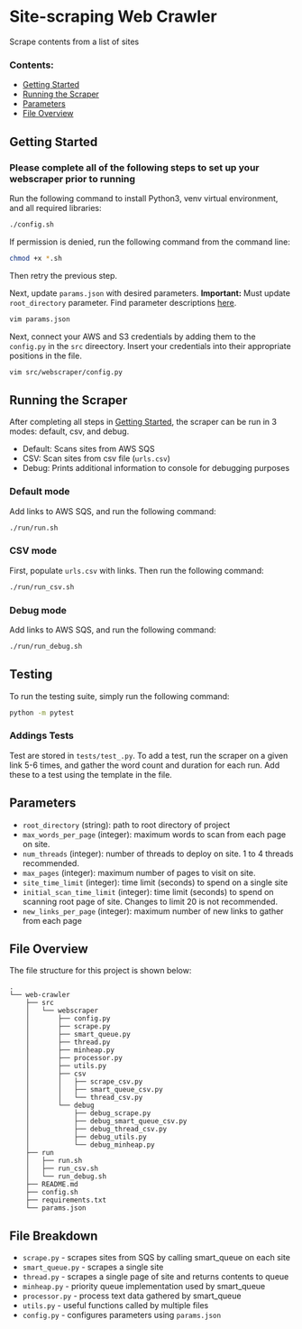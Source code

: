 # Site-scraping Web Crawler
Scrape contents from a list of sites
### Contents:
* [Getting Started](#getting-started)
* [Running the Scraper](#running-the-scraper)
* [Parameters](#parameters)
* [File Overview](#file-overview)
## Getting Started
### Please complete all of the following steps to set up your webscraper prior to running
Run the following command to install Python3, venv virtual environment, and all required libraries:
```sh
./config.sh
```
If permission is denied, run the following command from the command line:
```sh
chmod +x *.sh
```
Then retry the previous step.

Next, update `params.json` with desired parameters. **Important:** Must update `root_directory` parameter. Find parameter descriptions [here](#parameters).
```sh
vim params.json
```
Next, connect your AWS and S3 credentials by adding them to the `config.py` in the `src` direectory.
Insert your credentials into their appropriate positions in the file.
```sh
vim src/webscraper/config.py
```

## Running the Scraper
After completing all steps in [Getting Started](#getting-started), the scraper can be run in 3 modes: default, csv, and debug.
* Default: Scans sites from AWS SQS
* CSV: Scan sites from csv file (`urls.csv`)
* Debug: Prints additional information to console for debugging purposes
### Default mode
Add links to AWS SQS, and run the following command:
```sh
./run/run.sh
```
### CSV mode
First, populate `urls.csv` with links. Then run the following command:
```sh
./run/run_csv.sh
```
### Debug mode
Add links to AWS SQS, and run the following command:
```sh
./run/run_debug.sh
```

## Testing
To run the testing suite, simply run the following command:
```sh
python -m pytest
```
### Addings Tests
Test are stored in `tests/test_.py`. To add a test, run the scraper on a given link 5-6 times, and gather the word count and 
duration for each run. Add these to a test using the template in the file.
## Parameters
* `root_directory` (string): path to root directory of project
* `max_words_per_page` (integer): maximum words to scan from each page on site.
* `num_threads` (integer): number of threads to deploy on site. 1 to 4 threads recommended.
* `max_pages` (integer): maximum number of pages to visit on site.
* `site_time_limit` (integer): time limit (seconds) to spend on a single site
* `initial_scan_time_limit` (integer): time limit (seconds) to spend on scanning root page of site. Changes to limit 20 is not recommended.
* `new_links_per_page` (integer): maximum number of new links to gather from each page

## File Overview
The file structure for this project is shown below: 
``` 
.
└── web-crawler
    ├── src
    │   └── webscraper
    │       ├── config.py
    │       ├── scrape.py
    │       ├── smart_queue.py
    │       ├── thread.py
    │       ├── minheap.py
    │       ├── processor.py
    │       ├── utils.py
    │       ├── csv
    │       │   ├── scrape_csv.py
    │       │   ├── smart_queue_csv.py
    │       │   └── thread_csv.py
    │       └── debug
    │           ├── debug_scrape.py
    │           ├── debug_smart_queue_csv.py
    │           ├── debug_thread_csv.py
    │           ├── debug_utils.py
    │           └── debug_minheap.py
    ├── run
    │   ├── run.sh
    │   ├── run_csv.sh
    │   └── run_debug.sh
    ├── README.md
    ├── config.sh
    ├── requirements.txt
    └── params.json
```

## File Breakdown
* `scrape.py` - scrapes sites from SQS by calling smart_queue on each site
* `smart_queue.py` - scrapes a single site
* `thread.py` - scrapes a single page of site and returns contents to queue
* `minheap.py` - priority queue implementation used by smart_queue
* `processor.py` - process text data gathered by smart_queue
* `utils.py` - useful functions called by multiple files
* `config.py` - configures parameters using `params.json`